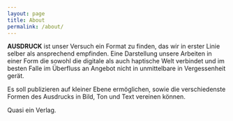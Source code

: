 ```yaml
---
layout: page
title: About
permalink: /about/
---
```

**AUSDRUCK** ist unser Versuch ein Format zu finden, das wir in erster Linie selber als ansprechend empfinden. Eine Darstellung unsere Arbeiten in einer Form die sowohl die digitale als auch haptische Welt verbindet und im besten Falle im Überfluss an Angebot nicht in unmittelbare in Vergessenheit gerät. 

Es soll publizieren auf kleiner Ebene ermöglichen, sowie die verschiedenste Formen des Ausdrucks in Bild, Ton und Text vereinen können. 

Quasi ein Verlag.
